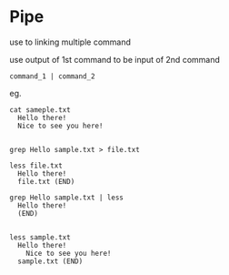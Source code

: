 # Pipe

use to linking multiple command 

use output of 1st command to be input of 2nd command

```
command_1 | command_2
```

eg.
```
cat sameple.txt
  Hello there!
  Nice to see you here!


grep Hello sample.txt > file.txt

less file.txt
  Hello there!
  file.txt (END)
```


```
grep Hello sample.txt | less
  Hello there!
  (END)


less sample.txt
  Hello there!
    Nice to see you here!
  sample.txt (END)
```